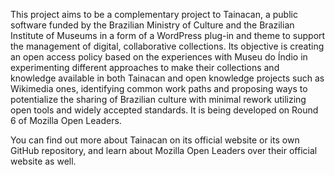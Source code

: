 This project aims to be a complementary project to Tainacan, a public software funded by the Brazilian Ministry of Culture and the Brazilian Institute of Museums in a form of a WordPress plug-in and theme to support the management of digital, collaborative collections. Its objective is creating an open access policy based on the experiences with Museu do Índio in experimenting different approaches to make their collections and knowledge available in both Tainacan and open knowledge projects such as Wikimedia ones, identifying common work paths and proposing ways to potentialize the sharing of Brazilian culture with minimal rework utilizing open tools and widely accepted standards. It is being developed on Round 6 of Mozilla Open Leaders.

You can find out more about Tainacan on its official website or its own GitHub repository, and learn about Mozilla Open Leaders over their official website as well.
